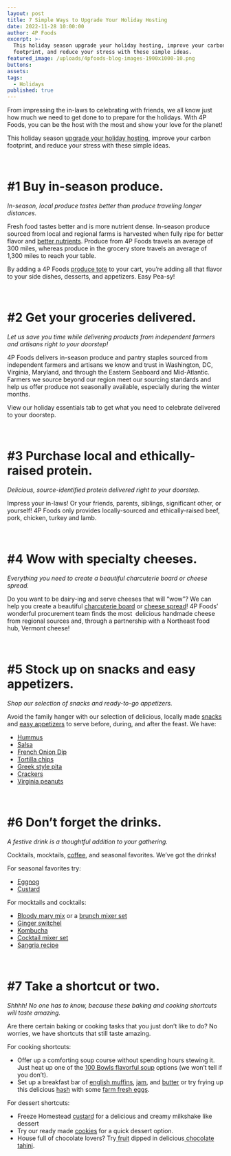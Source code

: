 ```yaml
---
layout: post
title: 7 Simple Ways to Upgrade Your Holiday Hosting
date: 2022-11-28 10:00:00
author: 4P Foods
excerpt: >-
  This holiday season upgrade your holiday hosting, improve your carbon
  footprint, and reduce your stress with these simple ideas.
featured_image: /uploads/4pfoods-blog-images-1900x1000-10.png
buttons:
assets:
tags:
  - Holidays
published: true
---
```

<div class="editable"><p>From impressing the in-laws to celebrating with friends, we all know just how much we need to get done to to prepare for the holidays. With 4P Foods, you can be the host with the most and show your love for the planet!</p><p>This holiday season <a target="_blank" rel="noopener" href="https://shop.4pfoods.com/holiday-essentials">upgrade your holiday hosting</a>, improve your carbon footprint, and reduce your stress with these simple ideas.</p><p>&nbsp;</p><h1><strong>#1 Buy in-season produce.</strong></h1><p><em>In-season, local produce tastes better than produce traveling longer distances.</em></p><p>Fresh food tastes better and is more nutrient dense. In-season produce sourced from local and regional farms is harvested when fully ripe for better flavor and <a href="https://www.hopkinsmedicine.org/health/wellness-and-prevention/health-benefits-of-farmers-markets">better nutrients</a>. Produce from 4P Foods travels an average of&nbsp; 300 miles, whereas produce in the grocery store travels an average of 1,300 miles to reach your table.</p><p>By adding a 4P Foods <a href="https://shop.4pfoods.com/4p-bags">produce tote</a> to your cart, you&rsquo;re adding all that flavor to your side dishes, desserts, and appetizers. Easy Pea-sy!</p><p>&nbsp;</p><h1><strong>#2 Get your groceries delivered.</strong></h1><p><em>Let us save you time while delivering products from independent farmers and artisans right to your doorstep!</em>&nbsp;</p><p>4P Foods delivers in-season produce and pantry staples sourced from independent farmers and artisans we know and trust in Washington, DC, Virginia, Maryland, and through the Eastern Seaboard and Mid-Atlantic. Farmers we source beyond our region meet our sourcing standards and help us offer produce not seasonally available, especially during the winter months.</p><p>View our holiday essentials tab to get what you need to celebrate delivered to your doorstep.</p><p>&nbsp;</p><h1><strong>#3 Purchase local and ethically-raised protein.</strong></h1><p><em>Delicious, source-identified protein delivered right to your doorstep.</em></p><p>Impress your in-laws! Or your friends, parents, siblings, significant other, or yourself! 4P Foods only provides locally-sourced and ethically-raised beef, pork, chicken, turkey and lamb.</p><p>&nbsp;</p><h1><strong>#4 Wow with specialty cheeses.</strong></h1><p><em>Everything you need to create a beautiful charcuterie board or cheese spread.</em></p><p>Do you want to be dairy-ing and serve cheeses that will &ldquo;wow&rdquo;? We can help you create a beautiful <a href="https://shop.4pfoods.com/product/the-perfect-charcuterie-board">charcuterie board</a> or <a href="https://shop.4pfoods.com/cheese">cheese spread</a>! 4P Foods&rsquo; wonderful procurement team finds the most&nbsp; delicious handmade cheese from regional sources and, through a partnership with a Northeast food hub, Vermont cheese!</p><p>&nbsp;</p><h1><strong>#5 Stock up on snacks and easy appetizers.</strong></h1><p><em>Shop our selection of snacks and ready-to-go appetizers.</em></p><p>Avoid the family hanger with our selection of delicious, locally made <a href="https://shop.4pfoods.com/snacks">snacks</a> and <a href="https://shop.4pfoods.com/provisions">easy appetizers</a> to serve before, during, and after the feast. We have:</p><ul><li><a href="https://shop.4pfoods.com/summary.php?go=products&amp;search_substring=hummus">Hummus</a></li><li><a href="https://shop.4pfoods.com/summary.php?go=products&amp;search_substring=salsa">Salsa</a></li><li><a href="https://shop.4pfoods.com/product/french-onion-dip">French Onion Dip</a></li><li><a href="https://shop.4pfoods.com/product/fried-corn-chips-yellow">Tortilla chips</a></li><li><a href="https://shop.4pfoods.com/product/greek-style-pita-bread-5-pcs">Greek style pita</a></li><li><a href="https://shop.4pfoods.com/summary.php?go=products&amp;search_substring=crackers">Crackers</a></li><li><a href="https://shop.4pfoods.com/summary.php?go=products&amp;search_substring=peanuts">Virginia peanuts</a></li></ul><p>&nbsp;</p><h1><strong>#6 Don&rsquo;t forget the drinks.</strong></h1><p><em>A festive drink is a thoughtful addition to your gathering.</em></p><p>Cocktails, mocktails, <a href="https://shop.4pfoods.com/summary.php?go=products&amp;search_substring=coffee">coffee</a>, and seasonal favorites. We&rsquo;ve got the drinks!</p><p>For seasonal favorites try:</p><ul><li><a href="https://shop.4pfoods.com/product/egg-nog-homestead">Eggnog</a></li><li><a href="https://shop.4pfoods.com/product/custard-quart">Custard</a></li></ul><p>For mocktails and cocktails:</p><ul><li><a href="https://shop.4pfoods.com/summary.php?go=products&amp;search_substring=bloody%20mary">Bloody mary mix</a> or a <a href="https://shop.4pfoods.com/product/bloody-mary-lovers-gift-set-clone">brunch mixer set</a></li><li><a href="https://shop.4pfoods.com/product/ginger-switchel">Ginger switchel</a></li><li><a href="https://shop.4pfoods.com/summary.php?go=products&amp;search_substring=kombucha">Kombucha</a></li><li><a href="https://shop.4pfoods.com/product/house-cocktail-gift-set">Cocktail mixer set</a></li><li><a href="https://4pfoods.com/recipes/strawberry-sangria-starring-mad-magic-kombucha/">Sangria recipe</a></li></ul><p>&nbsp;</p><h1><strong>#7 Take a shortcut or two.&nbsp;</strong></h1><p><em>Shhhh! No one has to know, because these baking and cooking shortcuts will taste amazing.</em></p><p>Are there certain baking or cooking tasks that you just don&rsquo;t like to do? No worries, we have shortcuts that still taste amazing.</p><p>For cooking shortcuts:</p><ul><li>Offer up a comforting soup course without spending hours stewing it. Just heat up one of the <a href="https://shop.4pfoods.com/summary.php?go=products&amp;search_substring=soup">100 Bowls flavorful soup</a> options (we won&rsquo;t tell if you don&rsquo;t).&nbsp;</li><li>Set up a breakfast bar of <a href="https://shop.4pfoods.com/product/gf-english-muffin-plain-delicious">english muffins</a>, <a href="https://shop.4pfoods.com/summary.php?go=products&amp;search_substring=jam">jam</a>, and <a href="https://shop.4pfoods.com/butter">butter</a> or try frying up this delicious <a href="https://shop.4pfoods.com/summary.php?go=products&amp;search_substring=hash">hash</a> with some <a href="https://shop.4pfoods.com/egg-products">farm fresh eggs</a>.</li></ul><p>For dessert shortcuts:</p><ul><li>Freeze Homestead <a href="https://shop.4pfoods.com/product/custard-quart">custard</a> for a delicious and creamy milkshake like dessert</li><li>Try our ready made <a href="https://shop.4pfoods.com/baked-goods">cookies</a> for a quick dessert option.</li><li>House full of chocolate lovers? Try<a href="https://shop.4pfoods.com/fruit-produce"> fruit</a> dipped in delicious<a href="https://shop.4pfoods.com/product/chocolate-sweet-tahini"> chocolate tahini</a>.</li></ul></div>